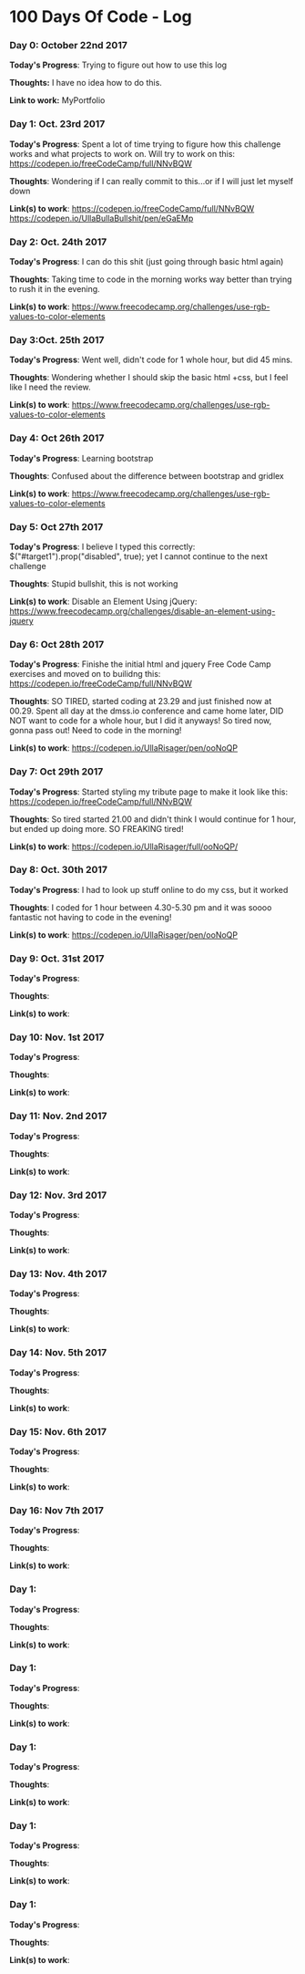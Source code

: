 # 100 Days Of Code - Log

### Day 0: October 22nd 2017 

**Today's Progress**: Trying to figure out how to use this log

**Thoughts:** I have no idea how to do this.

**Link to work:** MyPortfolio

### Day 1: Oct. 23rd 2017

**Today's Progress**: Spent a lot of time trying to figure how this challenge works and what projects to work on. Will try to work on this: https://codepen.io/freeCodeCamp/full/NNvBQW

**Thoughts**: Wondering if I can really commit to this...or if I will just let myself down

**Link(s) to work**: https://codepen.io/freeCodeCamp/full/NNvBQW https://codepen.io/UllaBullaBullshit/pen/eGaEMp

### Day 2: Oct. 24th 2017

**Today's Progress**: I can do this shit (just going through basic html again)

**Thoughts**: Taking time to code in the morning works way better than trying to rush it in the evening.

**Link(s) to work**: https://www.freecodecamp.org/challenges/use-rgb-values-to-color-elements

### Day 3:Oct. 25th 2017

**Today's Progress**: Went well, didn't code for 1 whole hour, but did 45 mins.

**Thoughts**: Wondering whether I should skip the basic html +css, but I feel like I need the review.

**Link(s) to work**: https://www.freecodecamp.org/challenges/use-rgb-values-to-color-elements

### Day 4: Oct 26th 2017

**Today's Progress**: Learning bootstrap

**Thoughts**: Confused about the difference between bootstrap and gridlex

**Link(s) to work**:  https://www.freecodecamp.org/challenges/use-rgb-values-to-color-elements


### Day 5: Oct 27th 2017

**Today's Progress**: I believe I typed this correctly: $("#target1").prop("disabled", true); yet I cannot continue to the next challenge


**Thoughts**: Stupid bullshit, this is not working

**Link(s) to work**: Disable an Element Using jQuery: https://www.freecodecamp.org/challenges/disable-an-element-using-jquery


### Day 6: Oct 28th 2017

**Today's Progress**: Finishe the initial html and jquery Free Code Camp exercises and  moved on to builidng this: https://codepen.io/freeCodeCamp/full/NNvBQW

**Thoughts**: SO TIRED, started coding at 23.29 and just finished now at 00.29. Spent all day at the dmss.io conference and came home later, DID NOT want to code for a whole hour, but I did it anyways! So tired now, gonna pass out! Need to code in the morning!

**Link(s) to work**: https://codepen.io/UllaRisager/pen/ooNoQP


### Day 7: Oct 29th 2017

**Today's Progress**: Started styling my tribute page to make it look like this: https://codepen.io/freeCodeCamp/full/NNvBQW

**Thoughts**: So tired started 21.00 and didn't think I would continue for 1 hour, but ended up doing more. SO FREAKING tired!

**Link(s) to work**: https://codepen.io/UllaRisager/full/ooNoQP/


### Day 8: Oct. 30th 2017

**Today's Progress**: I had to look up stuff online to do my css, but it worked

**Thoughts**: I coded for 1 hour between 4.30-5.30 pm and it was soooo fantastic not having to code in the evening!

**Link(s) to work**: https://codepen.io/UllaRisager/pen/ooNoQP



### Day 9: Oct. 31st 2017

**Today's Progress**: 

**Thoughts**:

**Link(s) to work**:


### Day 10: Nov. 1st 2017

**Today's Progress**: 

**Thoughts**:

**Link(s) to work**:


### Day 11: Nov. 2nd 2017

**Today's Progress**: 

**Thoughts**:

**Link(s) to work**:


### Day 12: Nov. 3rd 2017

**Today's Progress**: 

**Thoughts**:

**Link(s) to work**:


### Day 13: Nov. 4th 2017

**Today's Progress**: 

**Thoughts**:

**Link(s) to work**:


### Day 14: Nov. 5th 2017

**Today's Progress**: 

**Thoughts**:

**Link(s) to work**:


### Day 15: Nov. 6th 2017

**Today's Progress**: 

**Thoughts**:

**Link(s) to work**:



### Day 16: Nov 7th 2017

**Today's Progress**: 

**Thoughts**:

**Link(s) to work**:



### Day 1:

**Today's Progress**: 

**Thoughts**:

**Link(s) to work**:


### Day 1:

**Today's Progress**: 

**Thoughts**:

**Link(s) to work**:


### Day 1:

**Today's Progress**: 

**Thoughts**:

**Link(s) to work**:


### Day 1:

**Today's Progress**: 

**Thoughts**:

**Link(s) to work**:


### Day 1:

**Today's Progress**: 

**Thoughts**:

**Link(s) to work**:

